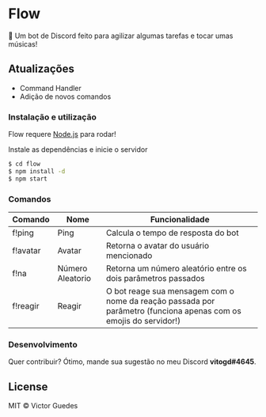 # Flow

🤖 Um bot de Discord feito para agilizar algumas tarefas e tocar umas músicas!

## Atualizações
  - Command Handler
  - Adição de novos comandos

### Instalação e utilização

Flow requere [Node.js](https://nodejs.org/) para rodar!

Instale as dependências e inicie o servidor

```sh
$ cd flow
$ npm install -d
$ npm start
```

### Comandos

| Comando | Nome | Funcionalidade | 
| ------ | ------ | ------ |
| f!ping | Ping | Calcula o tempo de resposta do bot |
| f!avatar | Avatar | Retorna o avatar do usuário mencionado |
| f!na | Número Aleatorio | Retorna um número aleatório entre os dois parâmetros passados |
| f!reagir | Reagir | O bot reage sua mensagem com o nome da reação passada por parâmetro (funciona apenas com os emojis do servidor!) |

### Desenvolvimento

Quer contribuir? Ótimo, mande sua sugestão no meu Discord **vitogd#4645**.

License
----

MIT © Victor Guedes
